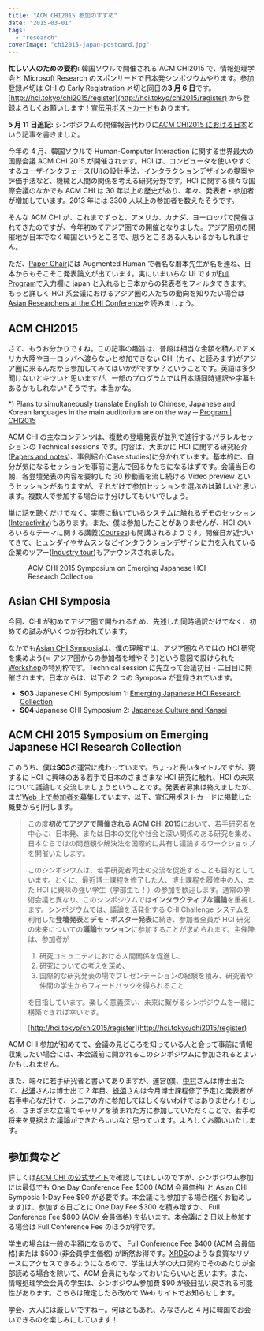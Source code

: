 ```yaml
---
title: "ACM CHI2015 参加のすすめ"
date: "2015-03-01"
tags:
  - "research"
coverImage: "chi2015-japan-postcard.jpg"
---
```


**忙しい人のための要約:** 韓国ソウルで開催される ACM CHI2015 で、情報処理学会と Microsoft Research のスポンサードで日本発シンポジウムやります。参加登録〆切は CHI の Early Registration 〆切と同日の**3 月 6 日**です。 [http://hci.tokyo/chi2015/register](http://hci.tokyo/chi2015/register) から登録よろしくお願いします！[宣伝用ポストカード](http://junkato.jp/publications/chi2015-japan-postcard.pdf)もあります。

**5 月 11 日追記:** シンポジウムの開催報告代わりに[ACM CHI2015 における日本](http://junkato.jp/ja/blog/2015/05/03/acm-chi2015-japan/)という記事を書きました。

今年の 4 月、韓国ソウルで Human-Computer Interaction に関する世界最大の国際会議 ACM CHI 2015 が開催されます。HCI は、コンピュータを使いやすくするユーザインタフェース(UI)の設計手法、インタラクションデザインの提案や評価手法など、機械と人間の関係を考える研究分野です。HCI に関する様々な国際会議のなかでも ACM CHI は 30 年以上の歴史があり、年々、発表者・参加者が増加しています。2013 年には 3300 人以上の参加者を数えたそうです。

そんな ACM CHI が、これまでずっと、アメリカ、カナダ、ヨーロッパで開催されてきたのですが、今年初めてアジア圏での開催となりました。アジア圏初の開催地が日本でなく韓国というところで、思うところある人もいるかもしれません。

ただ、[Paper Chair](http://chi2015.acm.org/organizers/)には Augmented Human で著名な暦本先生が名を連ね、日本からもそこそこ発表論文が出ています。実にいまいちな UI ですが[Full Program](http://chi2015.acm.org/program/full_schedule/)で入力欄に japan と入れると日本からの発表者をフィルタできます。もっと詳しく HCI 系会議におけるアジア圏の人たちの動向を知りたい場合は[Asian Researchers at the CHI Conference](http://daisukesakamoto.jp/articles/Asian-Researchers-at-the-CHI-Conference/)を読みましょう。

## ACM CHI2015

さて、もうお分かりですね。この記事の趣旨は、普段は相当な金額を積んでアメリカ大陸やヨーロッパへ渡らないと参加できない CHI (カイ、と読みます)がアジア圏に来るんだから参加してみてはいかがですか？ということです。英語は多少聞けないとキツいと思いますが、一部のプログラムでは日本語同時通訳や字幕もあるかもしれない\*そうです。本当かな。

\*) Plans to simultaneously translate English to Chinese, Japanese and Korean languages in the main auditorium are on the way ─ [Program | CHI2015](http://chi2015.acm.org/program/)

ACM CHI の主なコンテンツは、複数の登壇発表が並列で進行するパラレルセッションの Technical sessions です。内容は、大まかに HCI に関する研究紹介([Papers and notes](http://chi2015.acm.org/program/papers-notes/))、事例紹介(Case studies)に分かれています。基本的に、自分が気になるセッションを事前に選んで回るかたちになるはずです。会議当日の朝、各登壇発表の内容を要約した 30 秒動画を流し続ける Video preview というセッションがありますが、それだけで参加セッションを選ぶのは難しいと思います。複数人で参加する場合は手分けしてもいいでしょう。

単に話を聴くだけでなく、実際に動いているシステムに触れるデモのセッション([Interactivity](http://chi2015.acm.org/program/interactivity/))もあります。また、僕は参加したことがありませんが、HCI のいろいろなテーマに関する講義([Courses](http://chi2015.acm.org/program/courses/))も開講されるようです。開催日が近づいてきて、ヒュンダイやサムスンなどインタラクションデザインに力を入れている企業のツアー([Industry tour](https://chi2015seoul.wordpress.com/2015/02/28/industry-tour-courses-and-link-to-register/))もアナウンスされました。

<figure className="right">
  <a href="http://hci.tokyo/"><img src="/images/chi2015-japan-postcard-300x202.jpg" alt="" /></a>
  <figcaption>ACM CHI 2015 Symposium on Emerging Japanese HCI Research Collection</figcaption>
</figure>

## Asian CHI Symposia

今回、CHI が初めてアジア圏で開かれるため、先述した同時通訳だけでなく、初めての試みがいくつか行われています。

なかでも[Asian CHI Symposia](http://chi2015.acm.org/program/asianchisymposia/)は、僕の理解では、アジア圏ならではの HCI 研究を集めよう(≒ アジア圏からの参加者を増やそう)という意図で設けられた[Workshop](http://chi2015.acm.org/program/workshops/)の特別枠です。Technical session に先立って会議初日・二日目に開催されます。日本からは、以下の 2 つの Symposia が登録されています。

- **S03** Japanese CHI Symposium 1: [Emerging Japanese HCI Research Collection](http://hci.tokyo/)
- **S04** Japanese CHI Symposium 2: [Japanese Culture and Kansei](http://user-engineering.net/SIGCHI2015/)

## ACM CHI 2015 Symposium on Emerging Japanese HCI Research Collection

このうち、僕は**S03**の運営に携わっています。ちょっと長いタイトルですが、要するに HCI に興味のある若手で日本のさまざまな HCI 研究に触れ、HCI の未来について議論して交流しましょうということです。発表者募集は終えましたが、まだ[Web 上で参加者を募集](http://hci.tokyo/chi2015/register)しています。以下、宣伝用ポストカードに掲載した概要から引用します。

> この度**初めてアジアで開催される ACM CHI 2015**において、若手研究者を中心に、日本発、または日本の文化や社会と深い関係のある研究を集め、日本ならではの問題観や解決法を国際的に共有し議論するワークショップを開催いたします。
>
> このシンポジウムは、若手研究者同士の交流を促進することも目的としています。とくに、最近博士課程を修了した人、博士課程を履修中の人、また HCI に興味の強い学生（学部生も！）の参加を歓迎します。通常の学術会議と異なり、このシンポジウムでは**インタラクティブな議論**を重視します。シンポジウムでは、議論を活発化する CHI Challenge システムを利用した**登壇発表**と**デモ・ポスター発表**に続き、参加者全員が HCI 研究の未来についての**議論セッション**に参加することが求められます。主催陣は、参加者が
>
> 1. 研究コミュニティにおける人間関係を促進し、
> 2. 研究についての考えを深め、
> 3. 国際的な研究発表の場でプレゼンテーションの経験を積み、研究者や仲間の学生からフィードバックを得られること
>
> を目指しています。楽しく意義深い、未来に繋がるシンポジウムを一緒に構築できれば幸いです。
>
> [http://hci.tokyo/chi2015/register](http://hci.tokyo/chi2015/register)

ACM CHI 参加が初めてで、会議の見どころを知っている人と会って事前に情報収集したい場合には、本会議前に開かれるこのシンポジウムに参加されるとよいかもしれません。

また、端々に若手研究者と書いてありますが、運営(僕、[中村](http://www.apapababy.com/)さんは博士出たて、[杉浦](http://yutasugiura.com/)さんは博士出て 2 年目、[蜂須](http://kaji-lab.jp/en/index.php?people/hachisu)さんは今月博士課程修了予定)と発表者が若手中心なだけで、シニアの方に参加してほしくないわけではありません！むしろ、さまざまな立場でキャリアを積まれた方に参加していただくことで、若手の将来を見据えた議論ができたらいいなと思っています。よろしくお願いいたします。

## 参加費など

詳しくは[ACM CHI の公式サイト](https://www.regonline.com/Register/Checkin.aspx?EventID=1601543)で確認してほしいのですが、シンポジウム参加には最低でも One Day Conference Fee $300 (ACM 会員価格) と Asian CHI Symposia 1-Day Fee $90 が必要です。本会議にも参加する場合(強くお勧めします)は、参加する日ごとに One Day Fee $300 を積み増すか、 Full Conference Fee $800 (ACM 会員価格) を払います。本会議に 2 日以上参加する場合は Full Conference Fee のほうが得です。

学生の場合は一般の半額になるので、 Full Conference Fee $400 (ACM 会員価格)または $500 (非会員学生価格) が断然お得です。[XRDS](http://xrds.acm.org/)のような良質なリソースにアクセスできるようになるので、学生は大学の大口契約でそのあたりが全部読める場合を除いて、ACM 会員にもなっておいたらいいと思います。また、情報処理学会会員の学生は、シンポジウム参加費 $90 が後日払い戻される可能性があります。こちらは確定したら改めて Web サイトでお知らせします。

学会、大人には厳しいですねー。何はともあれ、みなさんと 4 月に韓国でお会いできるのを楽しみにしています！
